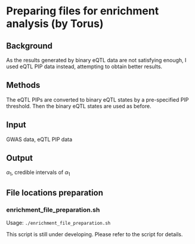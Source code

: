 # Preparing files for enrichment analysis (by Torus)

## Background
As the results generated by binary eQTL data are not satisfying enough, I used eQTL PIP data instead, attempting to obtain better results.

## Methods
The eQTL PIPs are converted to binary eQTL states by a pre-specified PIP threshold. Then the binary eQTL states are used as before.

## Input
GWAS data, eQTL PIP data

## Output
$\alpha_1$, credible intervals of $\alpha_1$

## File locations preparation

### enrichment_file_preparation.sh

Usage: `./enrichment_file_preparation.sh`

This script is still under developing. Please refer to the script for details.

